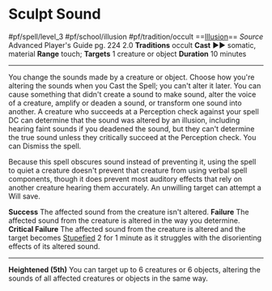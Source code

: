# Sculpt Sound
#pf/spell/level_3  #pf/school/illusion #pf/tradition/occult
==[Illusion](../../../Traits/Illusion.md)==
*Source* Advanced Player's Guide pg. 224 2.0
**Traditions** occult
**Cast** ►► somatic, material
**Range** touch; **Targets** 1 creature or object
**Duration** 10 minutes

---
You change the sounds made by a creature or object. Choose how you're altering the sounds when you Cast the Spell; you can't alter it later. You can cause something that didn't create a sound to make sound, alter the voice of a creature, amplify or deaden a sound, or transform one sound into another. A creature who succeeds at a Perception check against your spell DC can determine that the sound was altered by an illusion, including hearing faint sounds if you deadened the sound, but they can't determine the true sound unless they critically succeed at the Perception check. You can Dismiss the spell.

Because this spell obscures sound instead of preventing it, using the spell to quiet a creature doesn't prevent that creature from using verbal spell components, though it does prevent most auditory effects that rely on another creature hearing them accurately. An unwilling target can attempt a Will save.

**Success** The affected sound from the creature isn't altered.
**Failure** The affected sound from the creature is altered in the way you determine.
**Critical Failure** The affected sound from the creature is altered and the target becomes [Stupefied](../../../Conditions/Stupefied.md) 2 for 1 minute as it struggles with the disorienting effects of its altered sound.

<hr>

**Heightened (5th)** You can target up to 6 creatures or 6 objects, altering the sounds of all affected creatures or objects in the same way.